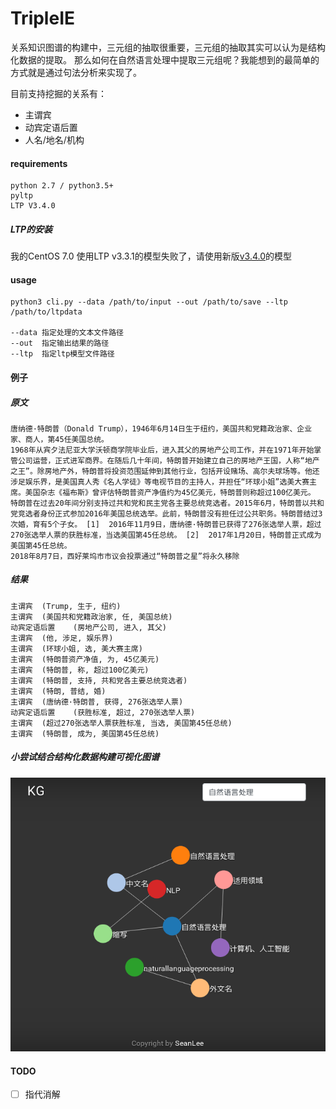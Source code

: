 # TripleIE

关系知识图谱的构建中，三元组的抽取很重要，三元组的抽取其实可以认为是结构化数据的提取。
那么如何在自然语言处理中提取三元组呢？我能想到的最简单的方式就是通过句法分析来实现了。

目前支持挖掘的关系有：
- 主谓宾
- 动宾定语后置
- 人名/地名/机构

#### requirements
```
python 2.7 / python3.5+
pyltp
LTP V3.4.0
```

##### LTP的安装
我的CentOS 7.0 使用LTP v3.3.1的模型失败了，请使用新版[v3.4.0](http://ltp.ai/download.html)的模型

#### usage

```
python3 cli.py --data /path/to/input --out /path/to/save --ltp /path/to/ltpdata

--data 指定处理的文本文件路径
--out  指定输出结果的路径
--ltp  指定ltp模型文件路径
```
#### 例子

##### 原文

```
唐纳德·特朗普（Donald Trump），1946年6月14日生于纽约，美国共和党籍政治家、企业家、商人，第45任美国总统。
1968年从宾夕法尼亚大学沃顿商学院毕业后，进入其父的房地产公司工作，并在1971年开始掌管公司运营，正式进军商界。在随后几十年间，特朗普开始建立自己的房地产王国，人称“地产之王”。除房地产外，特朗普将投资范围延伸到其他行业，包括开设赌场、高尔夫球场等。他还涉足娱乐界，是美国真人秀《名人学徒》等电视节目的主持人，并担任“环球小姐”选美大赛主席。美国杂志《福布斯》曾评估特朗普资产净值约为45亿美元，特朗普则称超过100亿美元。
特朗普在过去20年间分别支持过共和党和民主党各主要总统竞选者。2015年6月，特朗普以共和党竞选者身份正式参加2016年美国总统选举。此前，特朗普没有担任过公共职务。特朗普结过3次婚，育有5个子女。 [1]  2016年11月9日，唐纳德·特朗普已获得了276张选举人票，超过270张选举人票的获胜标准，当选美国第45任总统。 [2]  2017年1月20日，特朗普正式成为美国第45任总统。
2018年8月7日，西好莱坞市市议会投票通过“特朗普之星”将永久移除
```
##### 结果
```
主谓宾  (Trump, 生于, 纽约)                                                                                                                           
主谓宾  (美国共和党籍政治家, 任, 美国总统) 
动宾定语后置    (房地产公司, 进入, 其父) 
主谓宾  (他, 涉足, 娱乐界) 
主谓宾  (环球小姐, 选, 美大赛主席) 
主谓宾  (特朗普资产净值, 为, 45亿美元) 
主谓宾  (特朗普, 称, 超过100亿美元) 
主谓宾  (特朗普, 支持, 共和党各主要总统竞选者) 
主谓宾  (特朗, 普结, 婚) 
主谓宾  (唐纳德·特朗普, 获得, 276张选举人票) 
动宾定语后置    (获胜标准, 超过, 270张选举人票) 
主谓宾  (超过270张选举人票获胜标准, 当选, 美国第45任总统) 
主谓宾  (特朗普, 成为, 美国第45任总统)
```
##### 小尝试结合结构化数据构建可视化图谱
![kg](images/kg.png)

#### TODO
- [ ] 指代消解

